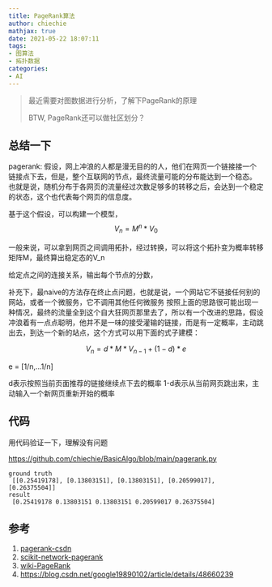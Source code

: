 ```yaml
---
title: PageRank算法
author: chiechie
mathjax: true
date: 2021-05-22 18:07:11
tags: 
- 图算法
- 拓扑数据
categories: 
- AI
---
```


> 最近需要对图数据进行分析，了解下PageRank的原理
> 
> BTW, PageRank还可以做社区划分？

## 总结一下

pagerank:
假设，网上冲浪的人都是漫无目的的人，他们在网页一个链接接一个链接点下去，但是，整个互联网的节点，最终流量可能的分布能达到一个稳态。
也就是说，随机分布于各网页的流量经过次数足够多的转移之后，会达到一个稳定的状态，这个也代表每个网页的信息度。

基于这个假设，可以构建一个模型，
$$V_n = M ^n * V_0$$

一般来说，可以拿到网页之间调用拓扑，经过转换，可以将这个拓扑变为概率转移矩阵M，最终算出稳定态的V_n

给定点之间的连接关系，输出每个节点的分数，

补充下，最naive的方法存在终止点问题，也就是说，一个网站它不链接任何别的网站，或者一个微服务，它不调用其他任何微服务
按照上面的思路很可能出现一种情况，最终的流量全到这个自大狂网页那里去了，所以有一个改进的思路，假设冲浪着有一点点聪明，他并不是一味的接受灌输的链接，而是有一定概率，主动跳出去，到达一个新的站点，这个方式可以用下面的式子建模：

$$V_n = d * M * V_{n-1} + (1-d) * e $$

e = [1/n,...1/n]

d表示按照当前页面推荐的链接继续点下去的概率
1-d表示从当前网页跳出来，主动输入一个新网页重新开始的概率

## 代码

用代码验证一下，理解没有问题

https://github.com/chiechie/BasicAlgo/blob/main/pagerank.py

```shell
ground truth
 [[0.25419178], [0.13803151], [0.13803151], [0.20599017], [0.26375504]]
result
 [0.25419178 0.13803151 0.13803151 0.20599017 0.26375504]
```



## 参考
1. [pagerank-csdn](https://blog.csdn.net/gamer_gyt/article/details/47443877)
2. [scikit-network-pagerank](https://scikit-network.readthedocs.io/en/latest/tutorials/ranking/pagerank.html)
3. [wiki-PageRank](https://zh.wikipedia.org/wiki/PageRank)
4. https://blog.csdn.net/google19890102/article/details/48660239
